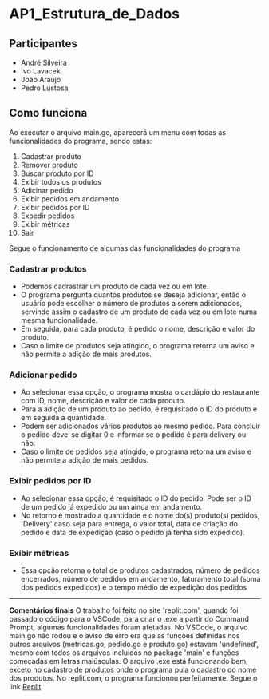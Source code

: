 # AP1_Estrutura_de_Dados

## Participantes
- André Silveira
- Ivo Lavacek
- João Araújo
- Pedro Lustosa

## Como funciona
Ao executar o arquivo main.go, aparecerá um menu com todas as funcionalidades do programa, sendo estas:
1. Cadastrar produto
2. Remover produto
3. Buscar produto por ID
4. Exibir todos os produtos
5. Adicinar pedido
6. Exibir pedidos em andamento
7. Exibir pedidos por ID
8. Expedir pedidos
9. Exibir métricas
10. Sair

Segue o funcionamento de algumas das funcionalidades do programa

### Cadastrar produtos
- Podemos cadrastrar um produto de cada vez ou em lote.
- O programa pergunta quantos produtos se deseja adicionar, então o usuário pode escolher o número de produtos a serem adicionados, servindo assim o cadastro de um produto de cada vez ou em lote numa mesma funcionalidade. 
- Em seguida, para cada produto, é pedido o nome, descrição e valor do produto.
- Caso o limite de produtos seja atingido, o programa retorna um aviso e não permite a adição de mais produtos.

### Adicionar pedido
- Ao selecionar essa opção, o programa mostra o cardápio do restaurante com ID, nome, descrição e valor de cada produto.
- Para a adição de um produto ao pedido, é requisitado o ID do produto e em seguida a quantidade.
- Podem ser adicionados vários produtos ao mesmo pedido. Para concluir o pedido deve-se digitar 0 e informar se o pedido é para delivery ou não. 
- Caso o limite de pedidos seja atingido, o programa retorna um aviso e não permite a adição de mais pedidos.

### Exibir pedidos por ID
- Ao selecionar essa opção, é requisitado o ID do pedido. Pode ser o ID de um pedido já expedido ou um ainda em andamento.
- No retorno é mostrado a quantidade e o nome do(s) produto(s) pedidos, 'Delivery' caso seja para entrega, o valor total, data de criação do pedido e data de expedição (caso o pedido já tenha sido expedido).

### Exibir métricas
- Essa opção retorna o total de produtos cadastrados, número de pedidos encerrados, número de pedidos em andamento, faturamento total (soma dos pedidos expedidos) e o tempo médio de expedição dos pedidos



------------------------------------------


**Comentários finais**
O trabalho foi feito no site 'replit.com', quando foi passado o código para o VSCode, para criar o .exe a partir do Command Prompt, algumas funcionalidades foram afetadas.
No VSCode, o arquivo main.go não rodou e o aviso de erro era que as funções definidas nos outros arquivos (metricas.go, pedido.go e produto.go) estavam 'undefined', mesmo com todos os arquivos incluidos no package 'main' e funções começadas em letras maiúsculas.
O arquivo .exe está funcionando bem, exceto no cadastro de produtos onde o programa pula o cadastro do nome dos produtos.
No replit.com, o programa funcionou perfeitamente. Segue o link [Replit](https://replit.com/@IvoLavacek/AP1-Goland-4#main.go)
